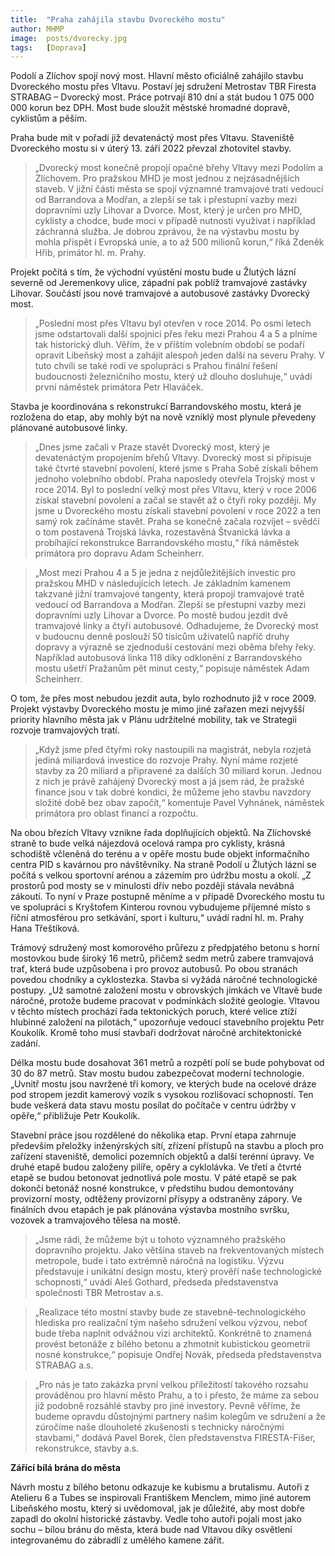 ```yaml
---
title:  "Praha zahájila stavbu Dvoreckého mostu"
author: MHMP
image:  posts/dvorecky.jpg
tags:   [Doprava]
---
```

 
Podolí a Zlíchov spojí nový most. Hlavní město oficiálně zahájilo stavbu Dvoreckého mostu přes Vltavu. Postaví jej sdružení Metrostav TBR Firesta STRABAG – Dvorecký most. Práce potrvají 810 dní a stát budou 1 075 000 000 korun bez DPH. Most bude sloužit městské hromadné dopravě, cyklistům a pěším.

Praha bude mít v pořadí již devatenáctý most přes Vltavu. Staveniště Dvoreckého mostu si v úterý 13. září 2022 převzal zhotovitel stavby.

> „Dvorecký most konečně propojí opačné břehy Vltavy mezi Podolím a Zlíchovem. Pro pražskou MHD je most jednou z nejzásadnějších staveb. V jižní části města se spojí významné tramvajové trati vedoucí od Barrandova a Modřan, a zlepší se tak i přestupní vazby mezi dopravními uzly Lihovar a Dvorce. Most, který je určen pro MHD, cyklisty a chodce, bude moci v případě nutnosti využívat i například záchranná služba. Je dobrou zprávou, že na výstavbu mostu by mohla přispět i Evropská unie, a to až 500 milionů korun,“ říká Zdeněk Hřib, primátor hl. m. Prahy.

Projekt počítá s tím, že východní vyústění mostu bude u Žlutých lázní severně od Jeremenkovy ulice, západní pak poblíž tramvajové zastávky Lihovar. Součástí jsou nové tramvajové a autobusové zastávky Dvorecký most.

> „Poslední most přes Vltavu byl otevřen v roce 2014. Po osmi letech jsme odstartovali další spojnici přes řeku mezi Prahou 4 a 5 a plníme tak historický dluh. Věřím, že v příštím volebním období se podaří opravit Libeňský most a zahájit alespoň jeden další na severu Prahy. V tuto chvíli se také rodí ve spolupráci s Prahou finální řešení budoucnosti železničního mostu, který už dlouho dosluhuje,“ uvádí první náměstek primátora Petr Hlaváček.

Stavba je koordinována s rekonstrukcí Barrandovského mostu, která je rozložena do etap, aby mohly být na nově vzniklý most plynule převedeny plánované autobusové linky.

> „Dnes jsme začali v Praze stavět Dvorecký most, který je devatenáctým propojením břehů Vltavy. Dvorecký most si připisuje také čtvrté stavební povolení, které jsme s Praha Sobě získali během jednoho volebního období. Praha naposledy otevřela Trojský most v roce 2014. Byl to poslední velký most přes Vltavu, který v roce 2006 získal stavební povolení a začal se stavět až o čtyři roky později. My jsme u Dvoreckého mostu získali stavební povolení v roce 2022 a ten samý rok začínáme stavět. Praha se konečně začala rozvíjet – svědčí o tom postavená Trojská lávka, rozestavěná Štvanická lávka a probíhající rekonstrukce Barrandovského mostu,“ říká náměstek primátora pro dopravu Adam Scheinherr.

> „Most mezi Prahou 4 a 5 je jedna z nejdůležitějších investic pro pražskou MHD v následujících letech. Je základním kamenem takzvané jižní tramvajové tangenty, která propojí tramvajové tratě vedoucí od Barrandova a Modřan. Zlepší se přestupní vazby mezi dopravními uzly Lihovar a Dvorce. Po mostě budou jezdit dvě tramvajové linky a čtyři autobusové. Odhadujeme, že Dvorecký most v budoucnu denně poslouží 50 tisícům uživatelů napříč druhy dopravy a výrazně se zjednoduší cestování mezi oběma břehy řeky. Například autobusová linka 118 díky odklonění z Barrandovského mostu ušetří Pražanům pět minut cesty,“ popisuje náměstek Adam Scheinherr.

O tom, že přes most nebudou jezdit auta, bylo rozhodnuto již v roce 2009. Projekt výstavby Dvoreckého mostu je mimo jiné zařazen mezi nejvyšší priority hlavního města jak v Plánu udržitelné mobility, tak ve Strategii rozvoje tramvajových tratí.

> „Když jsme před čtyřmi roky nastoupili na magistrát, nebyla rozjetá jediná miliardová investice do rozvoje Prahy. Nyní máme rozjeté stavby za 20 miliard a připravené za dalších 30 miliard korun. Jednou z nich je právě zahájený Dvorecký most a já jsem rád, že pražské finance jsou v tak dobré kondici, že můžeme jeho stavbu navzdory složité době bez obav započít,“ komentuje Pavel Vyhnánek, náměstek primátora pro oblast financí a rozpočtu.

Na obou březích Vltavy vznikne řada doplňujících objektů. Na Zlíchovské straně to bude velká nájezdová ocelová rampa pro cyklisty, krásná schodiště včleněná do terénu a v opěře mostu bude objekt informačního centra PID s kavárnou pro návštěvníky. Na straně Podolí u Žlutých lázní se počítá s velkou sportovní arénou a zázemím pro údržbu mostu a okolí. „Z prostorů pod mosty se v minulosti dřív nebo později stávala nevábná zákoutí. To nyní v Praze postupně měníme a v případě Dvoreckého mostu tu ve spolupráci s Kryštofem Kinterou rovnou vybudujeme příjemné místo s říční atmosférou pro setkávání, sport i kulturu,“ uvádí radní hl. m. Prahy Hana Třeštíková.

Trámový sdružený most komorového průřezu z předpjatého betonu s horní mostovkou bude široký 16 metrů, přičemž sedm metrů zabere tramvajová trať, která bude uzpůsobena i pro provoz autobusů. Po obou stranách povedou chodníky a cyklostezka. Stavba si vyžádá náročné technologické postupy. „Už samotné založení mostu v obrovských jímkách ve Vltavě bude náročné, protože budeme pracovat v podmínkách složité geologie. Vltavou v těchto místech prochází řada tektonických poruch, které velice ztíží hlubinné založení na pilotách,“ upozorňuje vedoucí stavebního projektu Petr Koukolík. Kromě toho musí stavbaři dodržovat náročné architektonické zadání.

Délka mostu bude dosahovat 361 metrů a rozpětí polí se bude pohybovat od 30 do 87 metrů. Stav mostu budou zabezpečovat moderní technologie. „Uvnitř mostu jsou navržené tři komory, ve kterých bude na ocelové dráze pod stropem jezdit kamerový vozík s vysokou rozlišovací schopností. Ten bude veškerá data stavu mostu posílat do počítače v centru údržby v opěře,“ přibližuje Petr Koukolík.

Stavební práce jsou rozdělené do několika etap. První etapa zahrnuje především přeložky inženýrských sítí, zřízení přístupů na stavbu a ploch pro zařízení staveniště, demolici pozemních objektů a další terénní úpravy. Ve druhé etapě budou založeny pilíře, opěry a cyklolávka. Ve třetí a čtvrté etapě se budou betonovat jednotlivá pole mostu. V páté etapě se pak dokončí betonáž nosné konstrukce, v předstihu budou demontovány provizorní mosty, odtěženy provizorní přísypy a odstraněny zápory. Ve finálních dvou etapách je pak plánována výstavba mostního svršku, vozovek a tramvajového tělesa na mostě.

> „Jsme rádi, že můžeme být u tohoto významného pražského dopravního projektu. Jako většina staveb na frekventovaných místech metropole, bude i tato extrémně náročná na logistiku. Výzvu představuje i unikátní design mostu, který prověří naše technologické schopnosti,“ uvádí Aleš Gothard, předseda představenstva společnosti TBR Metrostav a.s.

> „Realizace této mostní stavby bude ze stavebně-technologického hlediska pro realizační tým našeho sdružení velkou výzvou, neboť bude třeba naplnit odvážnou vizi architektů. Konkrétně to znamená provést betonáže z bílého betonu a zhmotnit kubistickou geometrii nosné konstrukce,“ popisuje Ondřej Novák, předseda představenstva STRABAG a.s.

> „Pro nás je tato zakázka první velkou příležitostí takového rozsahu prováděnou pro hlavní město Prahu, a to i přesto, že máme za sebou již podobně rozsáhlé stavby pro jiné investory. Pevně věříme, že budeme opravdu důstojnými partnery našim kolegům ve sdružení a že zúročíme naše dlouholeté zkušenosti s technicky náročnými stavbami,“ dodává Pavel Borek, člen představenstva FIRESTA-Fišer, rekonstrukce, stavby a.s.

**Zářící bílá brána do města**

Návrh mostu z bílého betonu odkazuje ke kubismu a brutalismu. Autoři z Atelieru 6 a Tubes se inspirovali Františkem Menclem, mimo jiné autorem Libeňského mostu, který si uvědomoval, jak je důležité, aby most dobře zapadl do okolní historické zástavby. Vedle toho autoři pojali most jako sochu – bílou bránu do města, která bude nad Vltavou díky osvětlení integrovanému do zábradlí z umělého kamene zářit.

 
